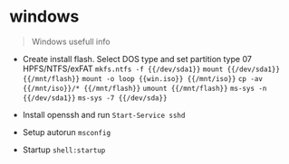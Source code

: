# windows

> Windows usefull info

- Create install flash. Select DOS type and set partition type 07 HPFS/NTFS/exFAT
`mkfs.ntfs -f {{/dev/sda1}}`
`mount {{/dev/sda1}} {{/mnt/flash}}`
`mount -o loop {{win.iso}} {{/mnt/iso}}`
`cp -av {{/mnt/iso}}/* {{/mnt/flash}}`
`umount {{/mnt/flash}}`
`ms-sys -n {{/dev/sda1}}`
`ms-sys -7 {{/dev/sda}}`

- Install openssh and run
`Start-Service sshd`

- Setup autorun
`msconfig`

- Startup
`shell:startup`
